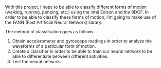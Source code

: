 With this project, I hope to be able to classify different forms of motion (walking, running, jumping, etc.) using the Intel Edison and the 9DOF. In order to be able to classify these forms of motion, I'm going to make use of the FANN (Fast Artificial Neural Network) library.

The method of classifcation goes as follows:

1. Obtain accelerometer and gyroscope readings in order to analyze the waveforms of a particular form of motion.
2. Create a classifier in order to be able to train our neural network to be able to differentiate between different activities.
3. Test the neural network.
